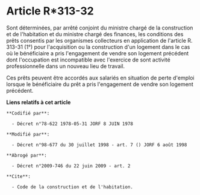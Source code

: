 # Article R*313-32

Sont déterminées, par arrêté conjoint du ministre chargé de la construction et de l'habitation et du ministre chargé des
finances, les conditions des prêts consentis par les organismes collecteurs en application de l'article R. 313-31 (1°) pour
l'acquisition ou la construction d'un logement dans le cas où le bénéficiaire a pris l'engagement de vendre son logement
précédent dont l'occupation est incompatible avec l'exercice de sont activité professionnelle dans un nouveau lieu de
travail.

Ces prêts peuvent être accordés aux salariés en situation de perte d'emploi lorsque le bénéficiaire du prêt a pris
l'engagement de vendre son logement précédent.

**Liens relatifs à cet article**

	**Codifié par**:

	  - Décret n°78-622 1978-05-31 JORF 8 JUIN 1978

	**Modifié par**:

	  - Décret n°98-677 du 30 juillet 1998 - art. 7 () JORF 6 août 1998

	**Abrogé par**:

	  - Décret n°2009-746 du 22 juin 2009 - art. 2

	**Cite**:

	  - Code de la construction et de l'habitation.
